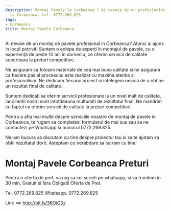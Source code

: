 ```yaml
---
description: Montaj Pavele la Corbeanca ? Ai nevoie de un profesionist in Montaj Pavele
  la Corbeanca. tel. 0772.269.825
tags:
- Corbeanca
title: Montaj Pavele Corbeanca
---
```



Ai nevoie de un montaj de pavele profesional in Corbeanca? Atunci ai ajuns in locul potrivit! Suntem o echipa de experți în montajul de pavele, cu o experiență de peste 10 ani în domeniu, ce oferim servicii de calitate superioara la preturi competitive. 

Ne asiguram ca folosim materiale de cea mai buna calitate si ne asiguram ca fiecare pas al procesului este realizat cu maxima atentie si profesionalism. Ne dedicam fiecarui proiect si intelegem nevoia de a obtine un rezultat final de calitate. 

Suntem dedicati sa oferim servicii profesionale la un nivel inalt de calitate, iar clientii nostri sunt intotdeauna multumiti de rezultatul final. Ne mandrim cu faptul ca oferim servicii de calitate la preturi competitive. 

Pentru a afla mai multe despre serviciile noastre de montaj de pavele in Corbeanca, te rugam sa completezi formularul de mai sus sau sa ne contactezi pe Whatsapp la numarul 0772.269.825. 

Ne-am bucura sa discutam cu tine despre proiectul tau si sa te ajutam sa obtii rezultatul dorit. Asteptam cu nerabdare sa lucram cu tine!

# Montaj Pavele Corbeanca Preturi
Pentru o oferta de pret, va rog sa imi scrieti pe whatsapp, si va trimitem in 30 min, Gratuit si fara Obligatii Oferta de Pret.

Tel. 0772.269.825
Whatsapp. 0772.269.825

Link ==> http://bit.ly/3KOiG3z